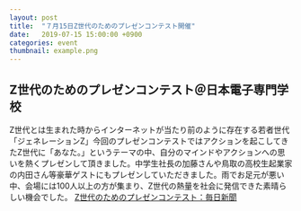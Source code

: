 ```yaml
---
layout: post
title:  "７月15日Z世代のためのプレゼンコンテスト開催"
date:   2019-07-15 15:00:00 +0900
categories: event
thumbnail: example.png
---
```


## Z世代のためのプレゼンコンテスト＠日本電子専門学校
Z世代とは生まれた時からインターネットが当たり前のように存在する若者世代「ジェネレーションZ」今回のプレゼンコンテストではアクションを起こしてきたZ世代に「あなた。」というテーマの中、自分のマインドやアクションへの思いを熱くプレゼンして頂きました。中学生社長の加藤さんや鳥取の高校生起業家の内田さん等豪華ゲストにもプレゼンしていただきました。雨でお足元が悪い中、会場には100人以上の方が集まり、Z世代の熱量を社会に発信できた素晴らしい機会でした。
[Z世代のためのプレゼンコンテスト：毎日新聞](https://mainichi.jp/articles/20190720/dbg/048/040/013000c)
